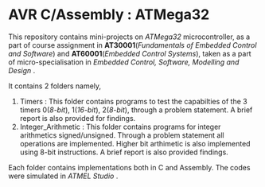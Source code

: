 # AVR C/Assembly : ATMega32

This repository contains mini-projects on *ATMega32* microcontroller, as a part of course assignment in  **AT30001**(*Fundamentals of Embedded Control and Software*) and **AT60001**(*Embedded Control Systems*), taken as a part of micro-specialisation in *Embedded Control, Software, Modelling and Design* .

It contains 2 folders namely, 
1. Timers : This folder contains programs to test the capabilties of  the 3 timers 0(*8-bit*), 1(*16-bit*), 2(*8-bit*), through a problem statement. A brief report is also provided for findings.
2. Integer_Arithmetic : This folder contains programs for integer arithmetics signed/unsigned. Through a problem statement all operations are implemented. Higher bit arthimetic is also implemented using 8-bit instructions. A brief report is also provided findings.

Each folder contains implementations both in C and Assembly. The codes were simulated in *ATMEL Studio* .
